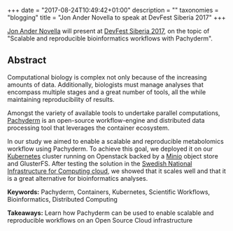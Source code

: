 +++
date = "2017-08-24T10:49:42+01:00"
description = ""
taxonomies = "blogging"
title = "Jon Ander Novella to speak at DevFest Siberia 2017"
+++

[Jon Ander Novella](https://pharmb.io/people/jon/) will present at [DevFest Siberia 2017](https://gdg-siberia.com/), on the topic of "Scalable and reproducible bioinformatics workflows with Pachyderm".

## Abstract

Computational biology is complex not only because of the increasing amounts of
data. Additionally, biologists must manage analyses that encompass multiple
stages and a great number of tools, all the while maintaining reproducibility
of results.

Amongst the variety of available tools to undertake parallel computations,
[Pachyderm](http://pachyderm.io) is an open-source workflow-engine and
distributed data processing tool that leverages the container ecosystem.

In our study we aimed to enable a scalable and reproducible metabolomics
workflow using Pachyderm. To achieve this goal, we deployed it on our
[Kubernetes](https://kubernetes.io/) cluster running on Openstack backed by a
[Minio](http://minio.io/) object store and GlusterFS. After testing the
solution in the [Swedish National Infrastructure for Computing cloud](http://cloud.snic.se/),
we showed that it scales well and that it is a great alternative for
bioinformatics analyses.

**Keywords:** Pachyderm, Containers, Kubernetes, Scientific Workflows, Bioinformatics, Distributed Computing

**Takeaways:** Learn how Pachyderm can be used to enable scalable and reproducible workflows on an Open Source Cloud infrastructure
